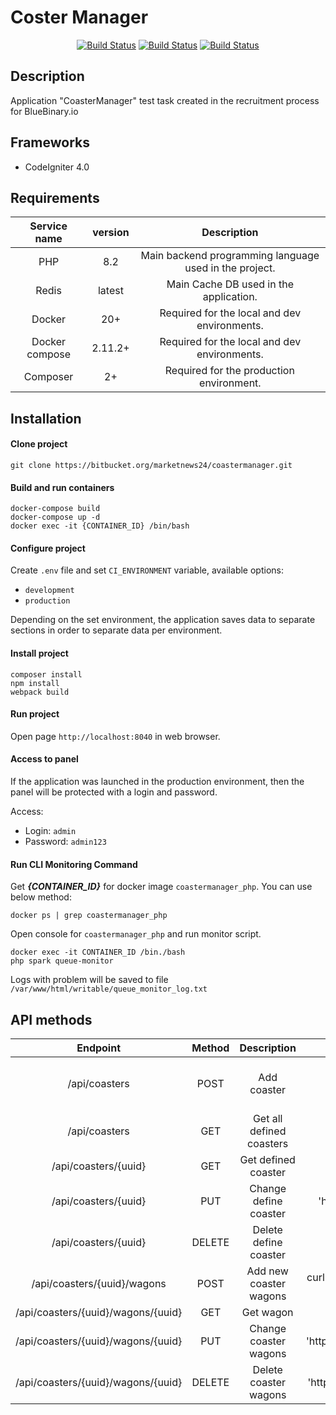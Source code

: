 # Coster Manager
<p align="center">
<a href="https://codeigniter.com/"><img src="https://img.shields.io/badge/CodeIgniter-orange?style=for-the-badge&logo=CodeIgniter&logoColor=white" alt="Build Status"></a>
<a href="https://www.postgresql.org/"><img src="https://img.shields.io/badge/redis-%23316192.svg?style=for-the-badge&logo=redis&logoColor=white" alt="Build Status"></a>
<a href="https://www.php.net/"><img src="https://img.shields.io/badge/PHP-777BB4?style=for-the-badge&logo=php&logoColor=white" alt="Build Status"></a>
</p>

## Description
Application "CoasterManager" test task created in the recruitment process for BlueBinary.io 

## Frameworks
* CodeIgniter 4.0

## Requirements

|  Service name  | version |                      Description                       |
|:--------------:|:-------:|:------------------------------------------------------:|
|      PHP       |   8.2   | Main backend programming language used in the project. |
|     Redis      | latest  |         Main Cache DB used in the application.         |
|     Docker     |   20+   |      Required for the local and dev environments.      |
| Docker compose | 2.11.2+ |      Required for the local and dev environments.      |
|    Composer    |   2+    |        Required for the production environment.        |


## Installation

#### Clone project

`git clone https://bitbucket.org/marketnews24/coastermanager.git`

#### Build and run containers
```
docker-compose build
docker-compose up -d
docker exec -it {CONTAINER_ID} /bin/bash
```

#### Configure project

Create ``.env`` file and set ``CI_ENVIRONMENT`` variable,  available options:
- ``development``
- ``production``

Depending on the set environment, the application saves data to separate sections in order to separate data per environment.

#### Install project
```
composer install
npm install
webpack build
``` 

#### Run project

Open page ``http://localhost:8040`` in web browser.

#### Access to panel

If the application was launched in the production environment, then the panel will be protected with a login and password.

Access:
- Login: ``admin``
- Password: ``admin123``

#### Run CLI Monitoring Command

Get _**{CONTAINER_ID}**_ for docker image ``coastermanager_php``. You can use below method:

``docker ps | grep coastermanager_php``

Open console for ``coastermanager_php`` and run monitor script.

```
docker exec -it CONTAINER_ID /bin./bash
php spark queue-monitor
```

Logs with problem will be saved to file ```/var/www/html/writable/queue_monitor_log.txt```

## API methods

|              Endpoint              | Method |       Description        |                                                                                                                                                                                             Example                                                                                                                                                                                              |
|:----------------------------------:|:------:|:------------------------:|:------------------------------------------------------------------------------------------------------------------------------------------------------------------------------------------------------------------------------------------------------------------------------------------------------------------------------------------------------------------------------------------------:|
|           /api/coasters            |  POST  |       Add coaster        |                                                                                             curl --location 'http://localhost:8040/api/coasters' --form 'number_of_client="45000"' --form 'number_of_staff="12"' --form 'route_lenght="1200"' --form 'time_start="08:00"' --form 'time_end="15:00"'                                                                                              |
|           /api/coasters            |  GET   | Get all defined coasters |                                                                                                                                                                       curl --location 'http://localhost:8040/api/coasters'                                                                                                                                                                       |
|        /api/coasters/{uuid}        |  GET   |   Get defined coaster    |                                                                                                                                                                curl --location 'http://localhost:8040/api/coasters/67a518c04f8c3'                                                                                                                                                                |
|        /api/coasters/{uuid}        |  PUT   |  Change define coaster   |                                                                                                                    curl --location --request PUT 'http://localhost:8040/api/coasters/67a51a9a25907' --header 'Content-Type: application/json' --data '{"time_end": "16:00"}'                                                                                                                     |
|        /api/coasters/{uuid}        | DELETE |  Delete define coaster   |                                                                                                                                                       curl --location --request DELETE 'http://localhost:8040/api/coasters/67a518c04f8c3'                                                                                                                                                        |
|    /api/coasters/{uuid}/wagons     |  POST  |  Add new coaster wagons  |                                                                                                                                  curl --location 'http://localhost:8040/api/coasters/67a9fbfaf02a9/wagons' --form 'number_of_places="32"' --form 'speed="1.2"'                                                                                                                                   |
| /api/coasters/{uuid}/wagons/{uuid} |  GET   |        Get wagon         |                                                                                                                                                                                                                                                                                                                                                                                                  |
| /api/coasters/{uuid}/wagons/{uuid} |  PUT   |  Change coaster wagons   |                                                                                                             curl --location --request PUT 'http://localhost:8040/api/coasters/67a7ba1b9f9c0/wagons/67a7beb7b1925' --header 'Content-Type: application/json' --data '{"speed": 1.6 }'                                                                                                             |
| /api/coasters/{uuid}/wagons/{uuid} | DELETE |  Delete coaster wagons   |                                                                                                                   curl --location --request DELETE 'http://localhost:8040/api/coasters/67a7ba1b9f9c0/wagons/67a7becf2b462' --form 'number_of_places="32"' --form 'speed="1.2"'                                                                                                                   |

